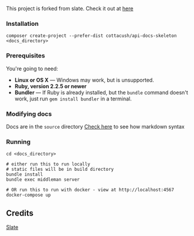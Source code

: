 This project is forked from slate. Check it out at [here](https://github.com/lord/slate)

### Installation
`composer create-project --prefer-dist cottacush/api-docs-skeleton <docs_directory>`


### Prerequisites
You're going to need:
 - **Linux or OS X** — Windows may work, but is unsupported.
 - **Ruby, version 2.2.5 or newer**
 - **Bundler** — If Ruby is already installed, but the `bundle` command doesn't work, just run `gem install bundler` in a terminal.


### Modifying docs
Docs are in the `source` directory
[Check here](https://github.com/lord/slate/wiki/Markdown-Syntax) to see how markdown syntax


### Running

```shell
cd <docs_directory>

# either run this to run locally 
# static files will be in build directory
bundle install
bundle exec middleman server

# OR run this to run with docker - view at http://localhost:4567
docker-compose up
```

Credits
--------
[Slate](https://github.com/lord/slate)